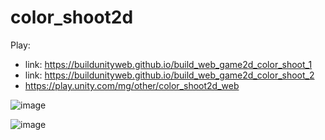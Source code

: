 # color_shoot2d

Play:
- link: https://buildunityweb.github.io/build_web_game2d_color_shoot_1
- link: https://buildunityweb.github.io/build_web_game2d_color_shoot_2
- https://play.unity.com/mg/other/color_shoot2d_web


![image](https://user-images.githubusercontent.com/62178856/162599592-3599a9e6-a5fb-48e3-943c-46328798c787.png)

![image](https://user-images.githubusercontent.com/62178856/162599608-8af504bf-ba1c-4cda-975d-bf76c0fb9c40.png)
